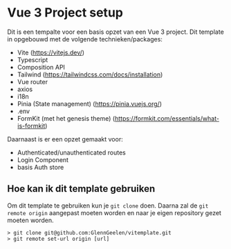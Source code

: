 # Vue 3 Project setup

Dit is een tempalte voor een basis opzet van een Vue 3 project. Dit template in opgebouwd met de volgende technieken/packages:
- Vite (https://vitejs.dev/)
- Typescript
- Composition API
- Tailwind (https://tailwindcss.com/docs/installation)
- Vue router
- axios
- i18n
- Pinia (State management) (https://pinia.vuejs.org/)
- .env
- FormKit (met het genesis theme) (https://formkit.com/essentials/what-is-formkit)

Daarnaast is er een opzet gemaakt voor:
- Authenticated/unauthenticated routes
- Login Component
- basis Auth store

## Hoe kan ik dit template gebruiken
Om dit template te gebruiken kun je `git clone` doen. Daarna zal de `git remote origin` aangepast moeten worden en naar je eigen repository gezet moeten worden.

```
> git clone git@github.com:GlennGeelen/vitemplate.git
> git remote set-url origin [url]
```
